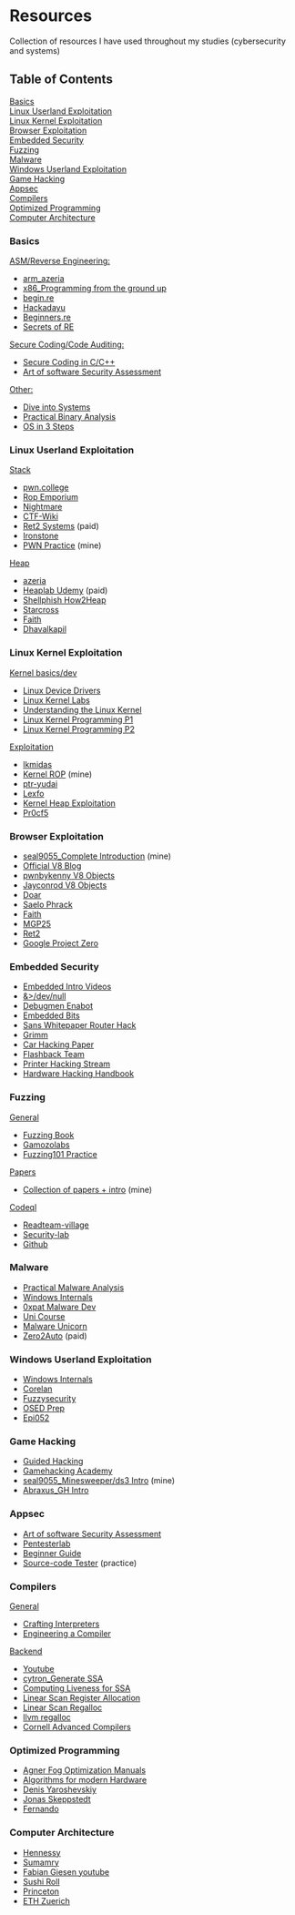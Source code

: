 # Resources
Collection of resources I have used throughout my studies (cybersecurity and systems)

## Table of Contents
[Basics](#1)  
[Linux Userland Exploitation](#2)  
[Linux Kernel Exploitation](#3)  
[Browser Exploitation](#4)  
[Embedded Security](#5)  
[Fuzzing](#6)  
[Malware](#7)  
[Windows Userland Exploitation](#8)  
[Game Hacking](#9)  
[Appsec](#10)  
[Compilers](#11)  
[Optimized Programming](#12)  
[Computer Architecture](#13)  

<a name="1"/></a>
### Basics

<ins>ASM/Reverse Engineering:</ins>
* [arm\_azeria](https://azeria-labs.com/writing-arm-assembly-part-1/)
* [x86\_Programming from the ground
up](https://download-mirror.savannah.gnu.org/releases/pgubook/ProgrammingGroundUp-1-0-booksize.pdf)
* [begin.re](https://www.begin.re/)
* [Hackadayu](https://www.youtube.com/watch?v=d4Pgi5XML8E)
* [Beginners.re](https://beginners.re/main.html)
* [Secrets of RE](https://www.amazon.com/Reversing-Secrets-Engineering-Eldad-Eilam/dp/0764574817)

<ins>Secure Coding/Code Auditing:</ins>
* [Secure Coding in C/C++](https://www.amazon.com/Secure-Coding-2nd-Software-Engineering/dp/0321822137)
* [Art of software Security
Assessment](https://www.amazon.com/Art-Software-Security-Assessment-Vulnerabilities/dp/0321444426)

<ins>Other:</ins>
* [Dive into Systems](https://diveintosystems.org/book/)
* [Practical Binary Analysis](https://nostarch.com/binaryanalysis)
* [OS in 3 Steps](https://pages.cs.wisc.edu/~remzi/OSTEP/)

<a name="2"/></a>
### Linux Userland Exploitation
<ins>Stack</ins>
* [pwn.college](https://pwn.college)
* [Rop Emporium](https://ropemporium.com/)
* [Nightmare](https://guyinatuxedo.github.io/)
* [CTF-Wiki](https://ctf-wiki.org/pwn/readme/ )
* [Ret2 Systems](https://wargames.ret2.systems/) (paid)
* [Ironstone](https://ir0nstone.gitbook.io/notes)
* [PWN Practice](https://github.com/seal9055/PWN_Zero2Hero) (mine)

<ins>Heap</ins>
* [azeria](https://azeria-labs.com/heap-exploitation-part-1-understanding-the-glibc-heap-implementation/)
* [Heaplab Udemy](https://www.udemy.com/course/linux-heap-exploitation-part-1/) (paid)
* [Shellphish How2Heap](https://github.com/shellphish/how2heap)
* [Starcross](https://github.com/StarCross-Tech/heap_exploit_2.31)
* [Faith](https://faraz.faith/2019-10-12-picoctf-2019-heap-challs/)
* [Dhavalkapil](https://heap-exploitation.dhavalkapil.com/)


<a name="3"/></a>
### Linux Kernel Exploitation

<ins>Kernel basics/dev</ins>  
* [Linux Device Drivers](https://lwn.net/Kernel/LDD3/)
* [Linux Kernel Labs](https://linux-kernel-labs.github.io/refs/heads/master/)
* [Understanding the Linux Kernel](https://www.amazon.com/Understanding-Linux-Kernel-Third-Daniel/dp/0596005652)
* [Linux Kernel Programming P1](https://www.amazon.com/Linux-Kernel-Development-Cookbook-programming/dp/178995343X)
* [Linux Kernel Programming P2](https://www.amazon.com/Linux-Kernel-Programming-Part-Synchronization-ebook/dp/B08ZSV58G8)

<ins>Exploitation</ins>  
* [lkmidas](https://lkmidas.github.io/posts/20210123-linux-kernel-pwn-part-1/)
* [Kernel ROP](https://seal9055.com/blog/kernel/return_oriented_programming) (mine)
* [ptr-yudai](https://ptr-yudai.hatenablog.com/entry/2020/03/16/165628#LeakAARAAWRIP%E5%88%B6%E5%BE%A1%E3%81%AB%E4%BD%BF%E3%81%88%E3%82%8B%E6%A7%8B%E9%80%A0%E4%BD%93%E4%B8%80%E8%A6%A7)
* [Lexfo](https://blog.lexfo.fr/cve-2017-11176-linux-kernel-exploitation-part1.html)
* [Kernel Heap Exploitation](https://argp.github.io/2012/01/03/linux-kernel-heap-exploitation/)
* [Pr0cf5](https://pr0cf5.github.io/ctf/2019/10/10/balsn-ctf-krazynote.html)

<a name="4"/></a>
### Browser Exploitation
* [seal9055\_Complete Introduction](https://seal9055.com/blog/browser/browser_architecture) (mine)
* [Official V8 Blog](https://v8.dev/blog)
* [pwnbykenny V8 Objects](https://pwnbykenny.com/2020/07/05/v8-objects-and-their-structures/)
* [Jayconrod V8 Objects](https://www.jayconrod.com/posts/52/a-tour-of-v8--object-representation)
* [Doar](https://doar-e.github.io/blog/2019/01/28/introduction-to-turbofan/)
* [Saelo Phrack](http://www.phrack.org/issues/70/9.html)
* [Faith](https://faraz.faith/2019-12-13-starctf-oob-v8-indepth/)
* [MGP25](https://mgp25.com/browser-exploitation/)
* [Ret2](https://blog.ret2.io/2018/06/05/pwn2own-2018-exploit-development/)
* [Google Project Zero](https://googleprojectzero.blogspot.com/2020/09/jitsploitation-one.html)

<a name="5"/></a>
### Embedded Security
* [Embedded Intro Videos](https://www.youtube.com/watch?v=LSQf3iuluYo&list=PLoFdAHrZtKkhcd9k8ZcR4th8Q8PNOx7iU)
* [&>/dev/null](https://www.thirtythreeforty.net/posts/)
* [Debugmen Enabot](https://debugmen.dev/hardware-series/2022/02/18/enabot_series_part_1.html)
* [Embedded Bits](https://embeddedbits.org/introduction-embedded-linux-security-part-1/)
* [Sans Whitepaper Router Hack](https://www.sans.org/reading-room/whitepapers/testing/paper/34022)
* [Grimm](https://blog.grimm-co.com/)
* [Car Hacking Paper](http://www.autosec.org/pubs/cars-oakland2010.pdf)
* [Flashback Team](https://www.youtube.com/channel/UCBrKPoIYCS7BlT7Q_UiBwAQ)
* [Printer Hacking Stream](https://www.youtube.com/watch?v=qti5_NOLE8M&list=PLSkhUfcCXvqGGQN8ATgWI0XYGvU-jq0uG)
* [Hardware Hacking Handbook](https://nostarch.com/hardwarehacking)

<a name="6"/></a>
### Fuzzing

<ins>General</ins>  
* [Fuzzing Book](https://www.fuzzingbook.org/)
* [Gamozolabs](https://gamozolabs.github.io/)
* [Fuzzing101 Practice](https://github.com/antonio-morales/Fuzzing101)

<ins>Papers</ins>  
* [Collection of papers + intro](https://github.com/seal9055/sfuzz/blob/main/fuzzing.md) (mine)

<ins>Codeql</ins>  
* [Readteam-village](https://www.youtube.com/watch?v=-bJ2Ioi7Icg&ab_channel=RedTeamVillage)  
* [Security-lab](https://securitylab.github.com/research/rhino-in-the-room/)  
* [Github](https://www.youtube.com/watch?v=nvCd0Ee4FgE&ab_channel=GitHub)  

<a name="7"/></a>
### Malware
* [Practical Malware Analysis](https://nostarch.com/malware)
* [Windows Internals](https://www.amazon.com/Windows-Internals-Part-architecture-management/dp/0735684189)
* [0xpat Malware Dev](https://0xpat.github.io/Malware_development_part_1/)
* [Uni Course](https://class.malware.re/)
* [Malware Unicorn](https://malwareunicorn.org/workshops/re101.html#0)
* [Zero2Auto](https://courses.zero2auto.com/) (paid)

<a name="8"/></a>
### Windows Userland Exploitation
* [Windows Internals](https://www.amazon.com/Windows-Internals-Part-architecture-management/dp/0735684189)
* [Corelan](https://www.corelan.be/index.php/articles/)
* [Fuzzysecurity](https://www.fuzzysecurity.com/tutorials.html)
* [OSED Prep](https://github.com/r0r0x-xx/OSED-Pre#DEP-Bypass)
* [Epi052](https://epi052.gitlab.io/notes-to-self/blog/)

<a name="9"/></a>
### Game Hacking
* [Guided Hacking](https://guidedhacking.com/threads/ghb0-game-hacking-bible-introduction.14450/)
* [Gamehacking Academy](https://gamehacking.academy/about)
* [seal9055\_Minesweeper/ds3 Intro](https://seal9055.com/blog/game/dark_souls_3) (mine)
* [Abraxus\_GH Intro](https://kasimir123.github.io/blog-posts/JourneyToSavagePlanet.html)

<a name="10"/></a>
### Appsec
* [Art of software Security Assessment](https://www.amazon.com/Art-Software-Security-Assessment-Vulnerabilities/dp/0321444426)
* [Pentesterlab](https://pentesterlab.com/)
* [Beginner Guide](https://0xboku.com/2021/09/14/0dayappsecBeginnerGuide.html)
* [Source-code Tester](https://www.sourcecodester.com/) (practice)

<a name="11"/></a>
### Compilers

<ins>General</ins>  
* [Crafting Interpreters](https://craftinginterpreters.com/)
* [Engineering a Compiler](https://www.amazon.com/Engineering-Compiler-Keith-Cooper/dp/012088478X)

<ins>Backend</ins>  
* [Youtube](https://www.youtube.com/user/pronesto/videos)
* [cytron\_Generate SSA](https://www.cs.utexas.edu/~pingali/CS380C/2010/papers/ssaCytron.pdf)
* [Computing Liveness for SSA](https://hal.inria.fr/inria-00558509v2/document)
* [Linear Scan Register Allocation](http://citeseerx.ist.psu.edu/viewdoc/download;jsessionid=018086FDA4BF35452D6324C96C3EC9D1?doi=10.1.1.162.2590&rep=rep1&type=pdf)
* [Linear Scan Regalloc](http://web.cs.ucla.edu/~palsberg/course/cs132/linearscan.pdf)
* [llvm regalloc](https://blog.llvm.org/2011/09/greedy-register-allocation-in-llvm-30.html)
* [Cornell Advanced Compilers](https://www.cs.cornell.edu/courses/cs6120/2020fa/self-guided/)

<a name="12"/></a>
### Optimized Programming
* [Agner Fog Optimization Manuals](https://www.agner.org/)
* [Algorithms for modern Hardware](https://en.algorithmica.org/hpc/)
* [Denis Yaroshevskiy](https://www.youtube.com/channel/UC4N2-1Wky5rzPgH4rv3tSFg/videos)
* [Jonas Skeppstedt](https://www.youtube.com/channel/UC3stBkbGaerSBDqKfe-NKsg/featured)
* [Fernando](https://www.youtube.com/user/pronesto)

<a name="13"/></a>
### Computer Architecture
* [Hennessy](https://www.amazon.com/Computer-Architecture-Quantitative-John-Hennessy/dp/012383872X)
* [Sumamry](https://www.lighterra.com/papers/modernmicroprocessors/)
* [Fabian Giesen youtube](https://www.youtube.com/channel/UCcRaa0AcYX32c0m8wJJHNWg/videos)
* [Sushi Roll](https://gamozolabs.github.io/metrology/2019/08/19/sushi_roll.html)
* [Princeton](https://www.youtube.com/watch?v=9nuAjYRbITQ&t=13975s&ab_channel=Nerd%27slesson)
* [ETH Zuerich](https://www.youtube.com/watch?v=AJBmIaUneB0&list=PL5Q2soXY2Zi_FRrloMa2fUYWPGiZUBQo2&ab_channel=OnurMutluLectures)
